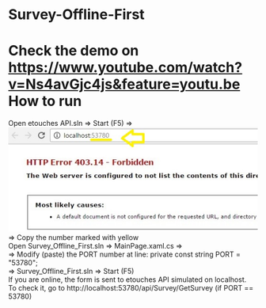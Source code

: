 # Survey-Offline-First
Check the demo on https://www.youtube.com/watch?v=Ns4avGjc4js&feature=youtu.be
How to run
=====================
Open etouches API.sln => Start (F5) =>
<br /> ![Alt text](documentation/localhost.jpg) <br />=> Copy the number marked with yellow
<br />Open Survey_Offline_First.sln => MainPage.xaml.cs => <br /> => Modify (paste) the PORT number at line: private const string PORT = "53780";
<br />=> Survey_Offline_First.sln => Start (F5)
<br /> If you are online, the form is sent to etouches API simulated on localhost. <br />To check it, go to http://localhost:53780/api/Survey/GetSurvey (if PORT == 53780) 
